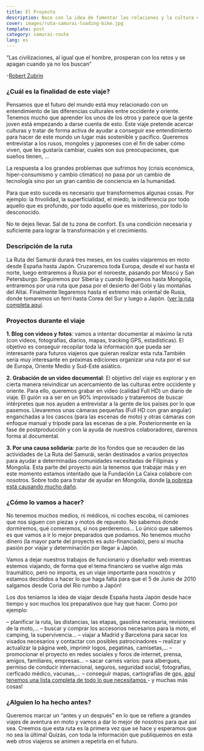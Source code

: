 ```yaml
---
title: El Proyecto
description: Nace con la idea de fomentar las relaciones y la cultura entre occidente y oriente
cover: images/ruta-samurai-loading-bike.jpg
template: post
category: samurai-route
lang: es
---
```


“Las civilizaciones, al igual que el hombre, prosperan con los retos y se apagan cuando ya no los buscan”

-[Robert Zubrin](http://en.wikipedia.org/wiki/Robert_Zubrin)

### ¿Cuál es la finalidad de este viaje?

Pensamos que el futuro del mundo está muy relacionado con un entendimiento de las diferencias culturales entre occidente y oriente. Tenemos mucho que aprender los unos de los otros y parece que la gente joven está empezando a darse cuenta de esto. Este viaje pretende acercar culturas y tratar de forma activa de ayudar a conseguir ese entendimiento para hacer de este mundo un lugar más sostenible y pacífico. Queremos entrevistar a los rusos, mongoles y japoneses con el fin de saber cómo viven, que les gustaría cambiar, cuales son sus preocupaciones, que sueños tienen, …

La respuesta a los grandes problemas que sufrimos hoy (crisis económica, hiper-consumismo y cambio climático) no pasa por un cambio de tecnología sino por un gran cambio de conciencia en la humanidad.

Para que esto suceda es necesario que transformemos algunas cosas. Por ejemplo: la frivolidad, la superficialidad, el miedo, la indiferencia por todo aquello que es profundo, por todo aquello que es misterioso, por todo lo desconocido.

No te dejes llevar. Sal de tu zona de confort. Es una condición necesaria y suficiente para lograr la transformación y el crecimiento.

### Descripción de la ruta

La Ruta del Samurái durará tres meses, en los cuales viajaremos en moto desde España hasta Japón. Cruzaremos toda Europa, desde el sur hasta el norte, luego entraremos a Rusia por el noroeste, pasando por Moscú y San Petersburgo. Seguiremos por Siberia y cuando lleguemos hasta Mongolia, entraremos por una ruta que pasa por el desierto del Gobi y las montañas del Altai. Finalmente llegaremos hasta el extremo más oriental de Rusia, donde tomaremos un ferri hasta Corea del Sur y luego a Japón. ([ver la ruta completa aquí](./samurai-route).

### Proyectos durante el viaje

**1. Blog con videos y fotos**: vamos a intentar documentar al máximo la ruta (con videos, fotografias, diarios, mapas, tracking GPS, estadísticas). El objetivo es conseguir recopilar toda la información que pueda ser interesante para futuros viajeros que quieran realizar esta ruta.También sería muy interesante en próximas ediciones organizar una ruta por el sur de Europa, Oriente Medio y Sud-Este asiático.

**2. Grabación de un video documental**: El objetivo del viaje es explorar y en cierta manera reivindicar un acercamiento de las culturas entre occidente y oriente. Para ello, queremos grabar en video (calidad Full HD) un diario de viaje. El guión va a ser en un 90% improvisado y trataremos de buscar intérpretes que nos ayuden a entrevistar a la gente de los países por lo que pasemos. Llevaremos unas cámaras pequeñas (Full HD con gran angular) enganchadas a los cascos (para las escenas de moto) y otras cámaras con enfoque manual y trípode para las escenas de a pie. Posteriormente en la fase de postproducción y con la ayuda de nuestros colaboradores, daremos forma al documental.

**3. Por una causa solidaria**: parte de los fondos que se recauden de las actividades de La Ruta del Samurái, serán destinados a varios proyectos para ayudar a determinadas comunidades necesitadas de Filipinas y Mongolia. Esta parte del proyecto aún la tenemos que trabajar más y en este momento estamos intentado que la Fundación La Caixa colabore con nosotros. Sobre todo para tratar de ayudar en Mongolia, donde [la pobreza está causando mucho daño](http://www.redcross.int/es/MAG/magazine2003_1/20-21.html).

### ¿Cómo lo vamos a hacer?

No tenemos muchos medios, ni médicos, ni coches escoba, ni camiones que nos siguen con piezas y motos de repuesto. No sabemos donde dormiremos, qué comeremos, si nos perderemos… Lo único que sabemos es que vamos a ir lo mejor preparados que podamos. No tenemos mucho dinero (la mayor parte del proyecto es auto-financiado), pero sí mucha pasión por viajar y determinación por llegar a Japón.

Vamos a dejar nuestros trabajos de funcionario y diseñador web mientras estemos viajando, de forma que el tema financiero se vuelve algo más traumático, pero no importa, es un viaje importante para nosotros y estamos decididos a hacer lo que haga falta para que el 5 de Junio de 2010 salgamos desde Coria del Rio rumbo a Japón!

Los dos teniamos la idea de viajar desde España hasta Japón desde hace tiempo y son muchos los preparativos que hay que hacer. Como por ejemplo:

– planificar la ruta, las distancias, las etapas, gasolina necesaria, revisiones de la moto,…
– buscar y comprar los accesorios necesarios para la moto, el camping, la supervivencia…
– viajar a Madrid y Barcelona para sacar los visados necesarios y contactar con posibles patrocinadores
– realizar y actualizar la página web, imprimir logos, pegatinas, camisetas,…
– promocionar el proyecto en redes sociales y foros de internet, prensa, amigos, familiares, empresas…
– sacar carnés varios: para albergues, permiso de conducir internacional, seguros, seguridad social, fotografias, cerficado médico, vacunas,…
– conseguir mapas, cartografías de gps, [aquí tenemos una lista completa de todo lo que necesitamos  ](http://rutasamurai.herokuapp.com/Equipamiento.html)- y muchas más cosas!

### ¿Alguien lo ha hecho antes?

Queremos marcar un “antes y un después” en lo que se refiere a grandes viajes de aventura en moto y vamos a dar lo mejor de nosotros para que así sea. Creemos que esta ruta es la primera vez que se hace y esperamos que no sea la última! Quizás, con toda la información que publiquemos en esta web otros viajeros se animen a repetirla en el futuro.
